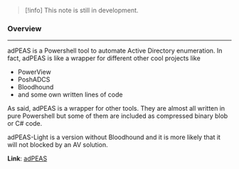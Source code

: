 
>[!info]
>This note is still in development.


### Overview
---
adPEAS is a Powershell tool to automate Active Directory enumeration. In fact, adPEAS is like a wrapper for different other cool projects like

- PowerView
- PoshADCS
- Bloodhound
- and some own written lines of code

As said, adPEAS is a wrapper for other tools. They are almost all written in pure Powershell but some of them are included as compressed binary blob or C# code.

adPEAS-Light is a version without Bloodhound and it is more likely that it will not blocked by an AV solution.

**Link**: [adPEAS](https://github.com/61106960/adPEAS)